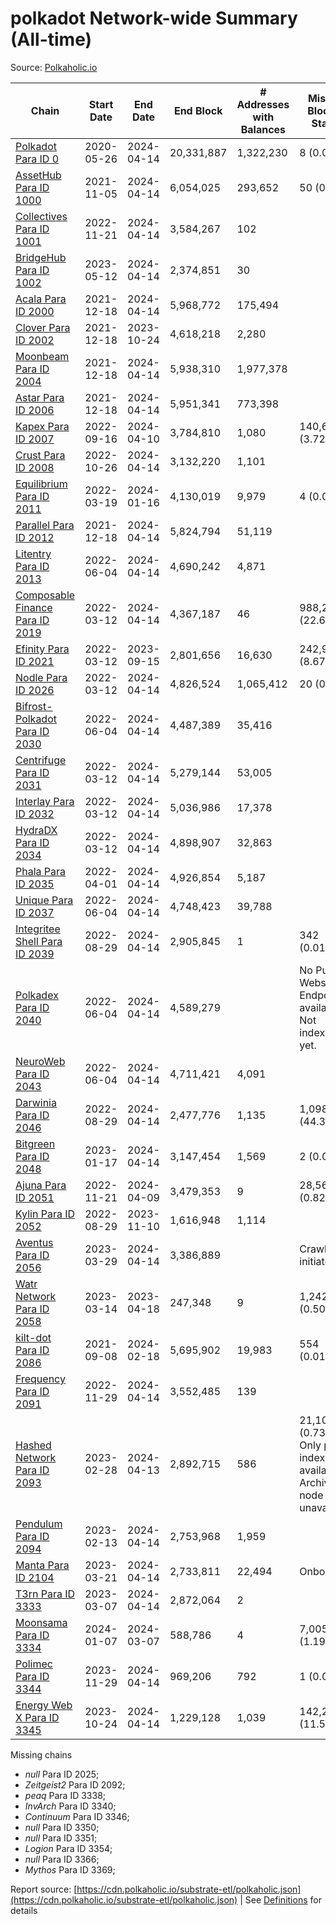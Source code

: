 # polkadot Network-wide Summary (All-time)

Source: [Polkaholic.io](https://polkaholic.io)


| Chain            | Start Date | End Date | End Block | # Addresses with Balances | Missing Blocks / Status |
| ---------------- | ---------- | ---------| --------- | ------------------------- | ----------------------- |
| [Polkadot Para ID 0](/polkadot/0-polkadot) | 2020-05-26 | 2024-04-14 | 20,331,887 |  1,322,230 | 8 (0.00%)  |
| [AssetHub Para ID 1000](/polkadot/1000-assethub) | 2021-11-05 | 2024-04-14 | 6,054,025 |  293,652 | 50 (0.00%)  |
| [Collectives Para ID 1001](/polkadot/1001-collectives) | 2022-11-21 | 2024-04-14 | 3,584,267 |  102 |    |
| [BridgeHub Para ID 1002](/polkadot/1002-bridgehub) | 2023-05-12 | 2024-04-14 | 2,374,851 |  30 |    |
| [Acala Para ID 2000](/polkadot/2000-acala) | 2021-12-18 | 2024-04-14 | 5,968,772 |  175,494 |    |
| [Clover Para ID 2002](/polkadot/2002-clover) | 2021-12-18 | 2023-10-24 | 4,618,218 |  2,280 |    |
| [Moonbeam Para ID 2004](/polkadot/2004-moonbeam) | 2021-12-18 | 2024-04-14 | 5,938,310 |  1,977,378 |    |
| [Astar Para ID 2006](/polkadot/2006-astar) | 2021-12-18 | 2024-04-14 | 5,951,341 |  773,398 |    |
| [Kapex Para ID 2007](/polkadot/2007-kapex) | 2022-09-16 | 2024-04-10 | 3,784,810 |  1,080 | 140,668 (3.72%)  |
| [Crust Para ID 2008](/polkadot/2008-crust) | 2022-10-26 | 2024-04-14 | 3,132,220 |  1,101 |    |
| [Equilibrium Para ID 2011](/polkadot/2011-equilibrium) | 2022-03-19 | 2024-01-16 | 4,130,019 |  9,979 | 4 (0.00%)  |
| [Parallel Para ID 2012](/polkadot/2012-parallel) | 2021-12-18 | 2024-04-14 | 5,824,794 |  51,119 |    |
| [Litentry Para ID 2013](/polkadot/2013-litentry) | 2022-06-04 | 2024-04-14 | 4,690,242 |  4,871 |    |
| [Composable Finance Para ID 2019](/polkadot/2019-composable) | 2022-03-12 | 2024-04-14 | 4,367,187 |  46 | 988,228 (22.63%)  |
| [Efinity Para ID 2021](/polkadot/2021-efinity) | 2022-03-12 | 2023-09-15 | 2,801,656 |  16,630 | 242,949 (8.67%)  |
| [Nodle Para ID 2026](/polkadot/2026-nodle) | 2022-03-12 | 2024-04-14 | 4,826,524 |  1,065,412 | 20 (0.00%)  |
| [Bifrost-Polkadot Para ID 2030](/polkadot/2030-bifrost) | 2022-06-04 | 2024-04-14 | 4,487,389 |  35,416 |    |
| [Centrifuge Para ID 2031](/polkadot/2031-centrifuge) | 2022-03-12 | 2024-04-14 | 5,279,144 |  53,005 |    |
| [Interlay Para ID 2032](/polkadot/2032-interlay) | 2022-03-12 | 2024-04-14 | 5,036,986 |  17,378 |    |
| [HydraDX Para ID 2034](/polkadot/2034-hydradx) | 2022-03-12 | 2024-04-14 | 4,898,907 |  32,863 |    |
| [Phala Para ID 2035](/polkadot/2035-phala) | 2022-04-01 | 2024-04-14 | 4,926,854 |  5,187 |    |
| [Unique Para ID 2037](/polkadot/2037-unique) | 2022-06-04 | 2024-04-14 | 4,748,423 |  39,788 |    |
| [Integritee Shell Para ID 2039](/polkadot/2039-integritee) | 2022-08-29 | 2024-04-14 | 2,905,845 |  1 | 342 (0.01%)  |
| [Polkadex Para ID 2040](/polkadot/2040-polkadex) | 2022-06-04 | 2024-04-14 | 4,589,279 |   |   No Public Websocket Endpoint available: Not indexing yet. |
| [NeuroWeb Para ID 2043](/polkadot/2043-neuroweb) | 2022-06-04 | 2024-04-14 | 4,711,421 |  4,091 |    |
| [Darwinia Para ID 2046](/polkadot/2046-darwinia) | 2022-08-29 | 2024-04-14 | 2,477,776 |  1,135 | 1,098,047 (44.32%)  |
| [Bitgreen Para ID 2048](/polkadot/2048-bitgreen) | 2023-01-17 | 2024-04-14 | 3,147,454 |  1,569 | 2 (0.00%)  |
| [Ajuna Para ID 2051](/polkadot/2051-ajuna) | 2022-11-21 | 2024-04-09 | 3,479,353 |  9 | 28,565 (0.82%)  |
| [Kylin Para ID 2052](/polkadot/2052-kylin) | 2022-08-29 | 2023-11-10 | 1,616,948 |  1,114 |    |
| [Aventus Para ID 2056](/polkadot/2056-aventus) | 2023-03-29 | 2024-04-14 | 3,386,889 |   |   Crawling initiated |
| [Watr Network Para ID 2058](/polkadot/2058-watr) | 2023-03-14 | 2023-04-18 | 247,348 |  9 | 1,242 (0.50%)  |
| [kilt-dot Para ID 2086](/polkadot/2086-kilt) | 2021-09-08 | 2024-02-18 | 5,695,902 |  19,983 | 554 (0.01%)  |
| [Frequency Para ID 2091](/polkadot/2091-frequency) | 2022-11-29 | 2024-04-14 | 3,552,485 |  139 |    |
| [Hashed Network Para ID 2093](/polkadot/2093-hashed) | 2023-02-28 | 2024-04-13 | 2,892,715 |  586 | 21,101 (0.73%) Only partial index available: Archive node unavailable |
| [Pendulum Para ID 2094](/polkadot/2094-pendulum) | 2023-02-13 | 2024-04-14 | 2,753,968 |  1,959 |    |
| [Manta Para ID 2104](/polkadot/2104-manta) | 2023-03-21 | 2024-04-14 | 2,733,811 |  22,494 |   Onboarding |
| [T3rn Para ID 3333](/polkadot/3333-t3rn) | 2023-03-07 | 2024-04-14 | 2,872,064 |  2 |    |
| [Moonsama Para ID 3334](/polkadot/3334-moonsama) | 2024-01-07 | 2024-03-07 | 588,786 |  4 | 7,005 (1.19%)  |
| [Polimec Para ID 3344](/polkadot/3344-polimec) | 2023-11-29 | 2024-04-14 | 969,206 |  792 | 1 (0.00%)  |
| [Energy Web X Para ID 3345](/polkadot/3345-energywebx) | 2023-10-24 | 2024-04-14 | 1,229,128 |  1,039 | 142,272 (11.58%)  |

Missing chains


* *null* Para ID 2025; 
* *Zeitgeist2* Para ID 2092; 
* *peaq* Para ID 3338; 
* *InvArch* Para ID 3340; 
* *Continuum* Para ID 3346; 
* *null* Para ID 3350; 
* *null* Para ID 3351; 
* *Logion* Para ID 3354; 
* *null* Para ID 3366; 
* *Mythos* Para ID 3369; 

Report source: [https://cdn.polkaholic.io/substrate-etl/polkaholic.json](https://cdn.polkaholic.io/substrate-etl/polkaholic.json) | See [Definitions](/DEFINITIONS.md) for details

